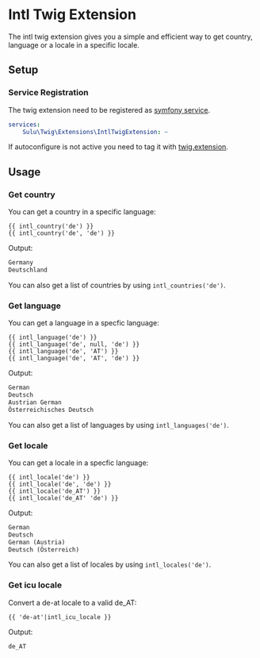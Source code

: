 # Intl Twig Extension

The intl twig extension gives you a simple and efficient way to get country, language or a locale in a specific locale.

## Setup

### Service Registration

The twig extension need to be registered as [symfony service](http://symfony.com/doc/current/service_container.html).

```yml
services:
    Sulu\Twig\Extensions\IntlTwigExtension: ~
```

If autoconfigure is not active you need to tag it with [twig.extension](https://symfony.com/doc/current/service_container.html#the-autoconfigure-option).

## Usage

### Get country

You can get a country in a specific language:

```twig
{{ intl_country('de') }}
{{ intl_country('de', 'de') }}
```

Output:

```html
Germany
Deutschland
```

You can also get a list of countries by using `intl_countries('de')`.

### Get language

You can get a language in a specfic language:

```twig
{{ intl_language('de') }}
{{ intl_language('de', null, 'de') }}
{{ intl_language('de', 'AT') }}
{{ intl_language('de', 'AT', 'de') }}
```

Output:

```html
German
Deutsch
Austrian German
Österreichisches Deutsch
```

You can also get a list of languages by using `intl_languages('de')`.

### Get locale

You can get a locale in a specfic language:

```twig
{{ intl_locale('de') }}
{{ intl_locale('de', 'de') }}
{{ intl_locale('de_AT') }}
{{ intl_locale('de_AT' 'de') }}
```

Output:

```html
German
Deutsch
German (Austria)
Deutsch (Österreich)
```

You can also get a list of locales by using `intl_locales('de')`.

### Get icu locale

Convert a de-at locale to a valid de_AT:

```twig
{{ 'de-at'|intl_icu_locale }}
```

Output:

```html
de_AT
```


